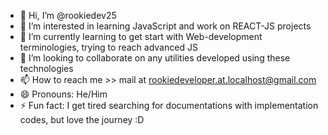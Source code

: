 - 👋 Hi, I’m @rookiedev25
- 👀 I’m interested in learning JavaScript and work on REACT-JS projects
- 🌱 I’m currently learning to get start with Web-development terminologies, trying to reach advanced JS
- 💞️ I’m looking to collaborate on any utilities developed using these technologies
- 📫 How to reach me >> mail at rookiedeveloper.at.localhost@gmail.com
- 😄 Pronouns: He/Him
- ⚡ Fun fact: I get tired searching for documentations with implementation codes, but love the journey :D

<!---
rookiedev25/rookiedev25 is a ✨ special ✨ repository because its `README.md` (this file) appears on your GitHub profile.
You can click the Preview link to take a look at your changes.
--->
